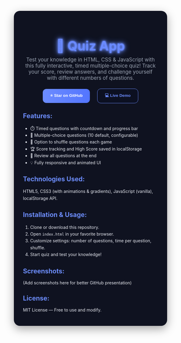 <!-- Animated & Stylish README for Quiz App -->

<div style="text-align:center; font-family:'Inter', sans-serif; color:#e6e9f2; background:#0f1220; padding:30px; border-radius:20px; box-shadow:0 10px 30px rgba(0,0,0,.35);">

  <h1 style="font-size:3em; margin-bottom:10px; background:linear-gradient(90deg, #6c8cff, #5375ff); -webkit-background-clip:text; color:transparent; animation:glow 2s ease-in-out infinite alternate;">🧠 Quiz App</h1>
  
  <p style="font-size:1.2em; color:#9aa3b2; max-width:700px; margin:auto;">Test your knowledge in HTML, CSS & JavaScript with this fully interactive, timed multiple-choice quiz! Track your score, review answers, and challenge yourself with different numbers of questions.</p>
  
  <div style="margin-top:25px;">
    <a href="#" style="text-decoration:none; margin:0 10px;">
      <button style="background:linear-gradient(90deg,#6c8cff,#5375ff); color:white; padding:12px 24px; border:none; border-radius:12px; font-weight:600; cursor:pointer; transition: transform .2s;" onmouseover="this.style.transform='scale(1.1)'" onmouseout="this.style.transform='scale(1)'">⭐ Star on GitHub</button>
    </a>
    <a href="#" style="text-decoration:none; margin:0 10px;">
      <button style="background:#0c1021; color:#6c8cff; border:1px solid #6c8cff; padding:12px 24px; border-radius:12px; font-weight:600; cursor:pointer; transition: transform .2s;" onmouseover="this.style.transform='scale(1.1)'" onmouseout="this.style.transform='scale(1)'">💻 Live Demo</button>
    </a>
  </div>
  
  <div style="margin-top:40px; text-align:left; max-width:720px; margin:auto;">
    <h2 style="color:#6c8cff;">Features:</h2>
    <ul style="line-height:1.6; font-size:1em;">
      <li>⏱️ Timed questions with countdown and progress bar</li>
      <li>🎯 Multiple-choice questions (10 default, configurable)</li>
      <li>🔀 Option to shuffle questions each game</li>
      <li>🏆 Score tracking and High Score saved in localStorage</li>
      <li>📖 Review all questions at the end</li>
      <li>💡 Fully responsive and animated UI</li>
    </ul>
    
   <h2 style="color:#6c8cff; margin-top:30px;">Technologies Used:</h2>
    <p style="font-size:1em; line-height:1.6;">HTML5, CSS3 (with animations & gradients), JavaScript (vanilla), localStorage API.</p>
    
  <h2 style="color:#6c8cff; margin-top:30px;">Installation & Usage:</h2>
    <ol style="line-height:1.6; font-size:1em;">
      <li>Clone or download this repository.</li>
      <li>Open <code>index.html</code> in your favorite browser.</li>
      <li>Customize settings: number of questions, time per question, shuffle.</li>
      <li>Start quiz and test your knowledge!</li>
    </ol>
        <h2 style="color:#6c8cff; margin-top:30px;">Screenshots:</h2>
    <p style="font-size:1em;">(Add screenshots here for better GitHub presentation)</p>
    
   <h2 style="color:#6c8cff; margin-top:30px;">License:</h2>
    <p style="font-size:1em;">MIT License — Free to use and modify.</p>
  </div>

</div>

<style>
@keyframes glow {
  0% { text-shadow: 0 0 5px #6c8cff, 0 0 10px #6c8cff, 0 0 20px #6c8cff; }
  50% { text-shadow: 0 0 15px #5375ff, 0 0 25px #5375ff, 0 0 35px #6c8cff; }
  100% { text-shadow: 0 0 5px #6c8cff, 0 0 10px #5375ff, 0 0 20px #6c8cff; }
}
</style>
